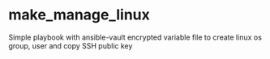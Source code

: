 # make_manage_linux
Simple playbook with ansible-vault encrypted variable file to create linux os group, user and copy SSH public key
